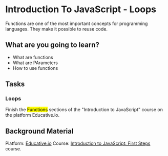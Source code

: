 # Introduction To JavaScript -  Loops

Functions are one of the most important concepts for programming languages. They make it possible to reuse code.


## What are you going to learn?

* What are functions
* What are PArameters
* How to use functions

## Tasks

### Loops
Finish the <mark>Functions</mark> sections of the "Introduction to JavaScript" course on the platform Educative.io.

## Background Material
Platform: [Educative.io](https://www.educative.io/)
Course:   [Introduction to JavaScript: First Steps](https://www.educative.io/courses/introduction-to-javascript-first-steps) course.
